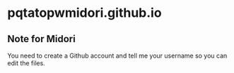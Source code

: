 # pqtatopwmidori.github.io
## Note for Midori
You need to create a Github account and tell me your username so you can edit the files.
